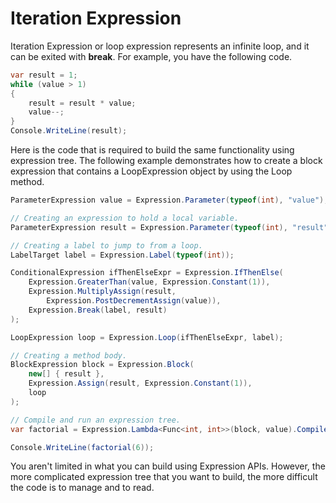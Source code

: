 # Iteration Expression 

Iteration Expression or loop expression represents an infinite loop, and it can be exited with **break**. For example, you have the following code.

```csharp
var result = 1;
while (value > 1)
{
    result = result * value;
    value--;
}
Console.WriteLine(result);
```

Here is the code that is required to build the same functionality using expression tree. The following example demonstrates how to create a block expression that contains a LoopExpression object by using the Loop method.

```csharp
ParameterExpression value = Expression.Parameter(typeof(int), "value");

// Creating an expression to hold a local variable. 
ParameterExpression result = Expression.Parameter(typeof(int), "result");

// Creating a label to jump to from a loop.
LabelTarget label = Expression.Label(typeof(int));

ConditionalExpression ifThenElseExpr = Expression.IfThenElse(
    Expression.GreaterThan(value, Expression.Constant(1)),
    Expression.MultiplyAssign(result,
        Expression.PostDecrementAssign(value)),
    Expression.Break(label, result)
);

LoopExpression loop = Expression.Loop(ifThenElseExpr, label);

// Creating a method body.
BlockExpression block = Expression.Block(
    new[] { result },
    Expression.Assign(result, Expression.Constant(1)),
    loop
);

// Compile and run an expression tree.
var factorial = Expression.Lambda<Func<int, int>>(block, value).Compile();

Console.WriteLine(factorial(6));
```

You aren't limited in what you can build using Expression APIs. However, the more complicated expression tree that you want to build, the more difficult the code is to manage and to read.

